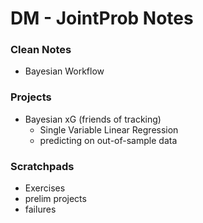 # DM - JointProb Notes

### Clean Notes
+ Bayesian Workflow

### Projects
+ Bayesian xG (friends of tracking)
    + Single Variable Linear Regression
    + predicting on out-of-sample data
    
### Scratchpads
+ Exercises
+ prelim projects
+ failures

